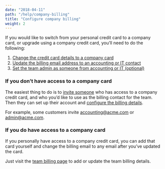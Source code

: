 ```yaml
---
date: "2018-04-11"
path: "/help/company-billing"
title: "Configure company billing"
weight: 2
---
```


If you would like to switch from your personal credit card to a company card, or upgrade using a company credit card, you’ll need to do the following:

1.  [Change the credit card details to a company card](/help/billing)
2.  [Update the billing email address to an accounting or IT contact](/help/billing)
3.  [Set the team admin as someone from accounting or IT (optional)](/help/admin)

### If you don’t have access to a company card

The easiest thing to do is to [invite someone](/help/invite) who has access to a company credit card, and who you’d like to use as the billing contact for the team. Then they can set up their account and [configure the billing details](/help/billing).

For example, some customers invite accounting@acme.com or admin@acme.com.

### If you do have access to a company card

If you personally have access to a company credit card, you can add that card yourself and change the billing email to any email after you’ve updated the card.

Just visit the [team billing page](/team/billing) to add or update the team billing details.
